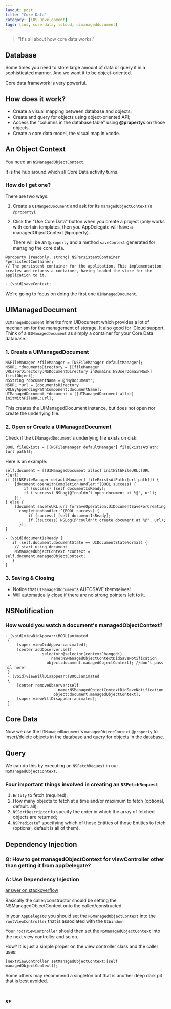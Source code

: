 ```yaml
---
layout: post
title: "Core Data"
category: [iOS Development]
tags: [ios, core data, icloud, uimanageddocument]
---
```

>"It's all about how core data works."

<!--more-->

## Database
Some times you need to store large amount of data or query it in a sophisticated manner. And we want it to be object-oriented.

Core data framework is very powerful.

## How does it work?
* Create a visual mapping between database and objects;
* Create and query for objects using object-oriented API;
* Access the "columns in the database table" using **@property**s on those objects.
* Create a core data model, the visual map in xcode.

## An Object Context
You need an `NSManagedObjectContext`.

It is the hub around which all Core Data activity turns.

### How do I get one?
There are two ways: 

1. Create a `UIMangedDocument` and ask for its `managedObjectContext` (a `@property`).
	
2. Click the "Use Core Data" button when you create a project (only works with certain templates, then you AppDelegate will have a managedObjectContext @property).

	There will be an `@property` and a method `saveContext` generated for managing the core data.
	
```objc
@property (readonly, strong) NSPersistentContainer *persistentContainer;
// The persistent container for the application. This implementation creates and returns a container, having loaded the store for the application to it.

- (void)saveContext;
```
We're going to focus on doing the first one `UIManagedDocument`.

## UIManagedDocument
`UIManagedDocument` inherits from UIDocument which provides a lot of mechanism for the management of storage. It also good for iCloud support. Think of a `UIManagedDocument` as simply a container for your Core Data database.

### 1. Create a UIManagedDocument
```objc
NSFileManager *fileManager = [NSFileManager defaultManager];NSURL *documentsDirectory = [[fileManager URLsForDirectory:NSDocumentDirectory inDomains:NSUserDomainMask] firstObject];
NSString *documentName = @"MyDocument"; 
NSURL *url = [documentsDirectory URLByAppendingPathComponent:documentName];UIManagedDocument *document = [[UIManagedDocument alloc] initWithFileURL:url];
```
This creates the UIManagedDocument instance, but does not open nor create the underlying file.

### 2. Open or Create a UIManagedDocument
Check if the `UIManagedDocument`'s underlying file exists on disk:

```objc
BOOL fileExists = [[NSFileManager defaultManager] fileExistsAtPath:[url path]]; 
```
Here is an example:

```objc
self.document = [[UIManagedDocument alloc] initWithFileURL:(URL *)url];
if ([[NSFileManager defaultManager] fileExistsAtPath:[url path]]) {
    [document openWithCompletionHandler:^(BOOL success) {
        if (success) [self documentIsReady];
        if (!success) NSLog(@"couldn’t open document at %@", url);
    }];
} else {
    [document saveToURL:url forSaveOperation:UIDocumentSaveForCreating
      completionHandler:^(BOOL success) {
          if (success) [self documentIsReady];
          if (!success) NSLog(@"couldn't create document at %@", url);
      }];
}

- (void)documentIsReady {   if (self.document.documentState == UIDocumentStateNormal) { 
	// start using document
	NSManagedObjectContext *context = self.document.managedObjectContext;
   } 
}
```

### 3. Saving & Closing
* Notice that `UIManagedDocument`s AUTOSAVE themselves!
* Will automatically close if there are no strong pointers left to it.

## NSNotification

### How would you watch a document's managedObjectContext?

```objc
- (void)viewDidAppear:(BOOL)animated {     [super viewDidAppear:animated];     [center addObserver:self                selector:@selector(contextChanged:)                    name:NSManagedObjectContextDidSaveNotification
                  object:document.managedObjectContext]; //don’t pass nil here! } - (void)viewWillDisappear:(BOOL)animated {     [center removeObserver:self                       name:NSManagedObjectContextDidSaveNotification                     object:document.managedObjectContext];     [super viewWillDisappear:animated]; }
```

## Core Data
Now we use the `UIManagedDocument`'s `managedObjectContext` `@property` to insert/delete objects in the database and query for objects in the database.


## Query
We can do this by executing an `NSFetchRequest` in our `NSManagedObjectContext`.

### Four important things involved in creating an `NSFetchRequest`
1. `Entity` to fetch (required);
2. How many objects to fetch at a time and/or maximum to fetch (optional, default: all);
3. `NSSortDescriptor` to specify the order in which the array of fetched objects are returned;
4. `NSPredicate`* specifying which of those Entities of those Entities to fetch (optional, default is all of them).


## Dependency Injection

### Q: How to get managedObjectContext for viewController other than getting it from appDelegate?

### A: Use Dependency Injection
[answer on stackoverflow](http://stackoverflow.com/questions/21050408/how-to-get-managedobjectcontext-for-viewcontroller-other-than-getting-it-from-ap)

Basically the caller/constructor should be setting the NSManagedObjectContext onto the called/constructed.

In your `AppDelegat`e you should set the `NSManagedObjectContext` into the `rootViewController` that is associated with the `UIWindow`.

Your `rootViewController` should then set the `NSManagedObjectContext` into the next view controller and so on.

How? It is just a simple proper on the view controller class and the caller uses:

```objc
[nextViewController setManagedObjectContext:[self managedObjectContext]];
```

Some others may recommend a singleton but that is another deep dark pit that is best avoided.

<br><br>
***KF***
